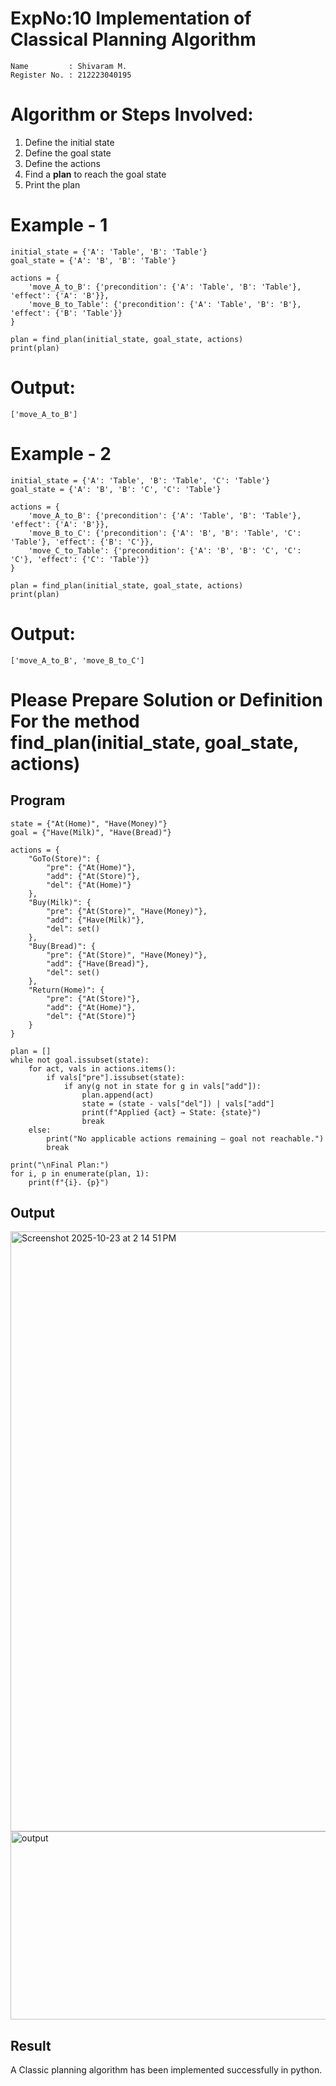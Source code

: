 # ExpNo:10 Implementation of Classical Planning Algorithm

```
Name         : Shivaram M.
Register No. : 212223040195
```

# Algorithm or Steps Involved:
<ol>
  <li>Define the initial state</li>
  <li>Define the goal state</li>
  <li>Define the actions</li>
  <li>Find a <b>plan</b> to reach the goal state</li>
  <li>Print the plan</li>
</ol>

# Example - 1
```
initial_state = {'A': 'Table', 'B': 'Table'}
goal_state = {'A': 'B', 'B': 'Table'}

actions = {
    'move_A_to_B': {'precondition': {'A': 'Table', 'B': 'Table'}, 'effect': {'A': 'B'}},
    'move_B_to_Table': {'precondition': {'A': 'Table', 'B': 'B'}, 'effect': {'B': 'Table'}}
}

plan = find_plan(initial_state, goal_state, actions)
print(plan)
```
# Output:
```
['move_A_to_B']
```
# Example - 2
```
initial_state = {'A': 'Table', 'B': 'Table', 'C': 'Table'}
goal_state = {'A': 'B', 'B': 'C', 'C': 'Table'}

actions = {
    'move_A_to_B': {'precondition': {'A': 'Table', 'B': 'Table'}, 'effect': {'A': 'B'}},
    'move_B_to_C': {'precondition': {'A': 'B', 'B': 'Table', 'C': 'Table'}, 'effect': {'B': 'C'}},
    'move_C_to_Table': {'precondition': {'A': 'B', 'B': 'C', 'C': 'C'}, 'effect': {'C': 'Table'}}
}

plan = find_plan(initial_state, goal_state, actions)
print(plan)
```
# Output:
```
['move_A_to_B', 'move_B_to_C']
```

# Please Prepare Solution or Definition For the method find_plan(initial_state, goal_state, actions)
## Program

```
state = {"At(Home)", "Have(Money)"}
goal = {"Have(Milk)", "Have(Bread)"}

actions = {
    "GoTo(Store)": {
        "pre": {"At(Home)"},
        "add": {"At(Store)"},
        "del": {"At(Home)"}
    },
    "Buy(Milk)": {
        "pre": {"At(Store)", "Have(Money)"},
        "add": {"Have(Milk)"},
        "del": set()
    },
    "Buy(Bread)": {
        "pre": {"At(Store)", "Have(Money)"},
        "add": {"Have(Bread)"},
        "del": set()
    },
    "Return(Home)": {
        "pre": {"At(Store)"},
        "add": {"At(Home)"},
        "del": {"At(Store)"}
    }
}

plan = []
while not goal.issubset(state):
    for act, vals in actions.items():
        if vals["pre"].issubset(state):
            if any(g not in state for g in vals["add"]):
                plan.append(act)
                state = (state - vals["del"]) | vals["add"]
                print(f"Applied {act} → State: {state}")
                break
    else:
        print("No applicable actions remaining — goal not reachable.")
        break

print("\nFinal Plan:")
for i, p in enumerate(plan, 1):
    print(f"{i}. {p}")
```
## Output
<img width="1605" height="960" alt="Screenshot 2025-10-23 at 2 14 51 PM" src="https://github.com/user-attachments/assets/9c8ccd5b-d4cd-4109-ad28-a5a2cb8e9e8c" />
<img width="1206" height="301" alt="output" src="https://github.com/user-attachments/assets/3ed46c9a-ebda-4b27-9115-9f4fb3990b71" />

## Result
A Classic planning algorithm has been implemented successfully in python.
